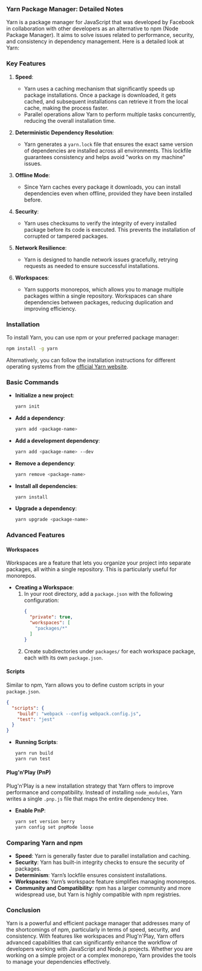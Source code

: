 ### Yarn Package Manager: Detailed Notes

Yarn is a package manager for JavaScript that was developed by Facebook in collaboration with other developers as an alternative to npm (Node Package Manager). It aims to solve issues related to performance, security, and consistency in dependency management. Here is a detailed look at Yarn:

### Key Features

1. **Speed**:
   - Yarn uses a caching mechanism that significantly speeds up package installations. Once a package is downloaded, it gets cached, and subsequent installations can retrieve it from the local cache, making the process faster.
   - Parallel operations allow Yarn to perform multiple tasks concurrently, reducing the overall installation time.

2. **Deterministic Dependency Resolution**:
   - Yarn generates a `yarn.lock` file that ensures the exact same version of dependencies are installed across all environments. This lockfile guarantees consistency and helps avoid "works on my machine" issues.

3. **Offline Mode**:
   - Since Yarn caches every package it downloads, you can install dependencies even when offline, provided they have been installed before.

4. **Security**:
   - Yarn uses checksums to verify the integrity of every installed package before its code is executed. This prevents the installation of corrupted or tampered packages.

5. **Network Resilience**:
   - Yarn is designed to handle network issues gracefully, retrying requests as needed to ensure successful installations.

6. **Workspaces**:
   - Yarn supports monorepos, which allows you to manage multiple packages within a single repository. Workspaces can share dependencies between packages, reducing duplication and improving efficiency.

### Installation

To install Yarn, you can use npm or your preferred package manager:

```sh
npm install -g yarn
```

Alternatively, you can follow the installation instructions for different operating systems from the [official Yarn website](https://classic.yarnpkg.com/en/docs/install).

### Basic Commands

- **Initialize a new project**:
  ```sh
  yarn init
  ```

- **Add a dependency**:
  ```sh
  yarn add <package-name>
  ```

- **Add a development dependency**:
  ```sh
  yarn add <package-name> --dev
  ```

- **Remove a dependency**:
  ```sh
  yarn remove <package-name>
  ```

- **Install all dependencies**:
  ```sh
  yarn install
  ```

- **Upgrade a dependency**:
  ```sh
  yarn upgrade <package-name>
  ```

### Advanced Features

#### Workspaces

Workspaces are a feature that lets you organize your project into separate packages, all within a single repository. This is particularly useful for monorepos.

- **Creating a Workspace**:
  1. In your root directory, add a `package.json` with the following configuration:
     ```json
     {
       "private": true,
       "workspaces": [
         "packages/*"
       ]
     }
     ```
  2. Create subdirectories under `packages/` for each workspace package, each with its own `package.json`.

#### Scripts

Similar to npm, Yarn allows you to define custom scripts in your `package.json`.

```json
{
  "scripts": {
    "build": "webpack --config webpack.config.js",
    "test": "jest"
  }
}
```

- **Running Scripts**:
  ```sh
  yarn run build
  yarn run test
  ```

#### Plug'n'Play (PnP)

Plug'n'Play is a new installation strategy that Yarn offers to improve performance and compatibility. Instead of installing `node_modules`, Yarn writes a single `.pnp.js` file that maps the entire dependency tree.

- **Enable PnP**:
  ```sh
  yarn set version berry
  yarn config set pnpMode loose
  ```

### Comparing Yarn and npm

- **Speed**: Yarn is generally faster due to parallel installation and caching.
- **Security**: Yarn has built-in integrity checks to ensure the security of packages.
- **Determinism**: Yarn’s lockfile ensures consistent installations.
- **Workspaces**: Yarn’s workspace feature simplifies managing monorepos.
- **Community and Compatibility**: npm has a larger community and more widespread use, but Yarn is highly compatible with npm registries.

### Conclusion

Yarn is a powerful and efficient package manager that addresses many of the shortcomings of npm, particularly in terms of speed, security, and consistency. With features like workspaces and Plug'n'Play, Yarn offers advanced capabilities that can significantly enhance the workflow of developers working with JavaScript and Node.js projects. Whether you are working on a simple project or a complex monorepo, Yarn provides the tools to manage your dependencies effectively.
